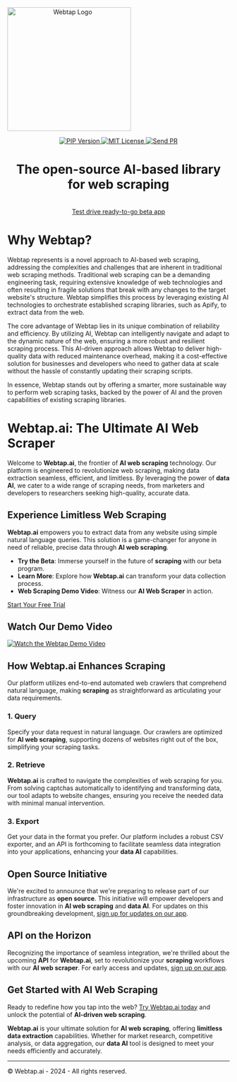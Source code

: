 <div align="center" style="display: flex; align-items: center;">
  <a href="https://webtap.ai?utm_source=github" target="_blank">
    <picture>
      <source srcset="https://webtap.ai/images/webtap-logo-text-transparent-bg-with-shadow.png" media="(prefers-color-scheme: light)">
      <img alt="Webtap Logo" src="https://webtap.ai/images/webtap-logo-text.png" width="280" style="height: auto;">
    </picture>
  </a>
</div>

<p align="center">
  <a href="https://pypi.org/project/webtap/">
    <img src="https://img.shields.io/pypi/v/webtap" alt="PIP Version">
  </a>
  <a href="https://github.com/webtap-ai/webtap/blob/main/LICENSE">
    <img src="https://img.shields.io/github/license/webtap-ai/webtap" alt="MIT License">
  </a>
  <a href="https://github.com/webtap-ai/webtap/pulls">
    <img src="https://img.shields.io/badge/PRs-welcome-brightgreen" alt="Send PR">
  </a>
</p>



<h1 align="center">
  The open-source AI-based library for web scraping
</h1>

<p align="center">
  <br />
  <a href="https://webtap.ai" rel="dofollow">Test drive ready-to-go beta app</a>
<br />



# Why Webtap?

Webtap represents is a novel approach to AI-based web scraping, addressing the complexities and challenges that are inherent in traditional web scraping methods. Traditional web scraping can be a demanding engineering task, requiring extensive knowledge of web technologies and often resulting in fragile solutions that break with any changes to the target website's structure. Webtap simplifies this process by leveraging existing AI technologies to orchestrate established scraping libraries, such as Apify, to extract data from the web.

The core advantage of Webtap lies in its unique combination of reliability and efficiency. By utilizing AI, Webtap can intelligently navigate and adapt to the dynamic nature of the web, ensuring a more robust and resilient scraping process. This AI-driven approach allows Webtap to deliver high-quality data with reduced maintenance overhead, making it a cost-effective solution for businesses and developers who need to gather data at scale without the hassle of constantly updating their scraping scripts.

In essence, Webtap stands out by offering a smarter, more sustainable way to perform web scraping tasks, backed by the power of AI and the proven capabilities of existing scraping libraries.



# Webtap.ai: The Ultimate AI Web Scraper

Welcome to **Webtap.ai**, the frontier of **AI web scraping** technology. Our platform is engineered to revolutionize web scraping, making data extraction seamless, efficient, and limitless. By leveraging the power of **data AI**, we cater to a wide range of scraping needs, from marketers and developers to researchers seeking high-quality, accurate data.

## Experience Limitless Web Scraping

**Webtap.ai** empowers you to extract data from any website using simple natural language queries. This solution is a game-changer for anyone in need of reliable, precise data through **AI web scraping**.

- **Try the Beta**: Immerse yourself in the future of **scraping** with our beta program.
- **Learn More**: Explore how **Webtap.ai** can transform your data collection process.
- **Web Scraping Demo Video**: Witness our **AI Web Scraper** in action.

[Start Your Free Trial](https://webtap.ai/)

## Watch Our Demo Video

[![Watch the Webtap Demo Video](https://webtap.ai/_next/image?url=%2Fimages%2Fblog%2Fwebtap-demo.gif&w=1080&q=75)](https://www.loom.com/embed/f4182ddf07e44cdaafc8ddda1c88be9b?sid=74f9712e-cfb0-4624-9732-cd0c117c743f)

## How Webtap.ai Enhances Scraping

Our platform utilizes end-to-end automated web crawlers that comprehend natural language, making **scraping** as straightforward as articulating your data requirements.

### 1. Query

Specify your data request in natural language. Our crawlers are optimized for **AI web scraping**, supporting dozens of websites right out of the box, simplifying your scraping tasks.

### 2. Retrieve

**Webtap.ai** is crafted to navigate the complexities of web scraping for you. From solving captchas automatically to identifying and transforming data, our tool adapts to website changes, ensuring you receive the needed data with minimal manual intervention.

### 3. Export

Get your data in the format you prefer. Our platform includes a robust CSV exporter, and an API is forthcoming to facilitate seamless data integration into your applications, enhancing your **data AI** capabilities.

## Open Source Initiative

We're excited to announce that we're preparing to release part of our infrastructure as **open source**. This initiative will empower developers and foster innovation in **AI web scraping** and **data AI**. For updates on this groundbreaking development, [sign up for updates on our app](https://webtap.ai/).

## API on the Horizon

Recognizing the importance of seamless integration, we're thrilled about the upcoming **API** for **Webtap.ai**, set to revolutionize your **scraping** workflows with our **AI web scraper**. For early access and updates, [sign up on our app](https://webtap.ai/).

## Get Started with AI Web Scraping

Ready to redefine how you tap into the web? [Try Webtap.ai today](https://webtap.ai/) and unlock the potential of **AI-driven web scraping**.

**Webtap.ai** is your ultimate solution for **AI web scraping**, offering **limitless data extraction** capabilities. Whether for market research, competitive analysis, or data aggregation, our **data AI** tool is designed to meet your needs efficiently and accurately.

---

© Webtap.ai - 2024 - All rights reserved.
